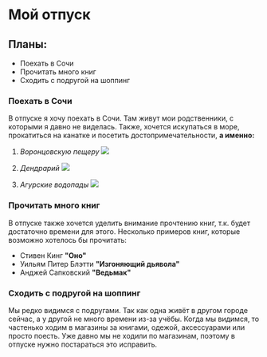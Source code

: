 # Мой отпуск

## Планы:
* Поехать в Сочи
* Прочитать много книг
* Сходить с подругой на шоппинг  

### Поехать в Сочи
В отпуске я хочу поехать в Сочи. Там живут мои родственники, с которыми я давно не виделась. Также, хочется искупаться в море, прокатиться на канатке и посетить достопримечательности, **а именно:**

1. *Воронцовскую пещеру*
![](img_1.jpg)

2. *Дендрарий*
![](img_2.jpg)

3. *Агурские водопады*
![](img_3.jpg)

### Прочитать много книг
В отпуске также хочется уделить внимание прочтению книг, т.к. будет достаточно времени для этого. Несколько примеров книг, которые возможно хотелось бы прочитать: 

* Стивен Кинг **"Оно"**
* Уильям Питер Блэтти **"Изгоняющий дьявола"**
* Анджей Сапковский **"Ведьмак"**


### Сходить с подругой на шоппинг  
Мы редко видимся с подругами. Так как одна живёт в другом городе сейчас, а у другой не много времени из-за учёбы. Когда мы видимся, то частенько ходим в магазины за книгами, одежой, аксессуарами или просто поесть. Уже давно мы не ходили по магазинам, поэтому в отпуске нужно постараться это исправить.